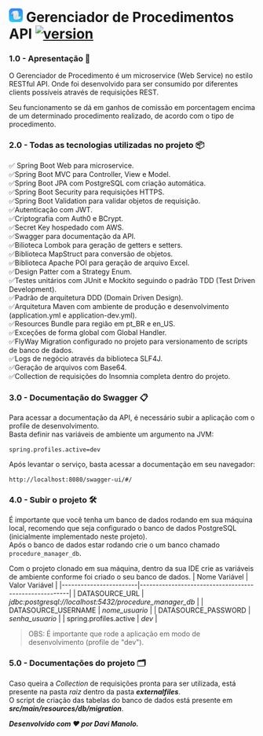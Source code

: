 # <img src="icon.png" alt="drawing" width="28"/> Gerenciador de Procedimentos API [![version](https://img.shields.io/badge/version-1.0.0-green.svg)](https://semver.org)

### 1.0 - Apresentação :ledger:
O Gerenciador de Procedimento é um microservice (Web Service) no estilo RESTful API. Onde foi desenvolvido para ser consumido por
diferentes clients possíveis através de requisições REST.

Seu funcionamento se dá em ganhos de comissão em porcentagem encima de um determinado procedimento realizado, de acordo
com o tipo de procedimento.

### 2.0 - Todas as tecnologias utilizadas no projeto :package:
:white_check_mark: Spring Boot Web para microservice.<br/>
:white_check_mark:Spring Boot MVC para Controller, View e Model.<br/>
:white_check_mark:Spring Boot JPA com PostgreSQL com criação automática.<br/>
:white_check_mark:Spring Boot Security para requisições HTTPS.<br/>
:white_check_mark:Spring Boot Validation para validar objetos de requisição.<br/>
:white_check_mark:Autenticação com JWT.<br/>
:white_check_mark:Criptografia com Auth0 e BCrypt.<br/>
:white_check_mark:Secret Key hospedado com AWS.<br/>
:white_check_mark:Swagger para documentação da API.<br/>
:white_check_mark:Bilioteca Lombok para geração de getters e setters.<br/>
:white_check_mark:Biblioteca MapStruct para conversão de objetos.<br/>
:white_check_mark:Biblioteca Apache POI para geração de arquivo Excel.<br/>
:white_check_mark:Design Patter com a Strategy Enum.<br/>
:white_check_mark:Testes unitários com JUnit e Mockito seguindo o padrão TDD (Test Driven Development).<br/>
:white_check_mark:Padrão de arquitetura DDD (Domain Driven Design).<br/>
:white_check_mark:Arquitetura Maven com ambiente de produção e desenvolvimento (application.yml e application-dev.yml).<br/>
:white_check_mark:Resources Bundle para região em pt_BR e en_US.<br/>
:white_check_mark:Exceções de forma global com Global Handler.<br/>
:white_check_mark:FlyWay Migration configurado no projeto para versionamento de scripts de banco de dados.<br/>
:white_check_mark:Logs de negócio através da biblioteca SLF4J.<br/>
:white_check_mark:Geração de arquivos com Base64.<br/>
:white_check_mark:Collection de requisições do Insomnia completa dentro do projeto.<br/>

### 3.0 - Documentação do Swagger :clipboard:
Para acessar a documentação da API, é necessário subir a aplicação com o profile de desenvolvimento.<br/>
Basta definir nas variáveis de ambiente um argumento na JVM:
```
spring.profiles.active=dev
```
Após levantar o serviço, basta acessar a documentação em seu navegador:
```
http://localhost:8080/swagger-ui/#/
```

### 4.0 - Subir o projeto :hammer_and_wrench:
É importante que você tenha um banco de dados rodando em sua máquina local, recomendo que seja configurado o banco de 
dados PostgreSQL (inicialmente implementado neste projeto).<br/>
Após o banco de dados estar rodando crie o um banco chamado `procedure_manager_db`.

Com o projeto clonado em sua máquina, dentro da sua IDE crie as variáveis de ambiente conforme foi criado o seu banco de dados.
| Nome Variável          | Valor Variável                                        |
|------------------------|-------------------------------------------------------|
| DATASOURCE_URL         | *jdbc:postgresql://localhost:5432/procedure_manager_db* |
| DATASOURCE_USERNAME    | *nome_usuario*                                          |
| DATASOURCE_PASSWORD    | *senha_usuario*                                         |
| spring.profiles.active | *dev*                                                   |
>
> OBS: É importante que rode a aplicação em modo de desenvolvimento (profile de "dev").
> 

### 5.0 - Documentações do projeto :card_index_dividers:
Caso queira a _Collection_ de requisições pronta para ser utilizada, está presente na pasta _raiz_ dentro da pasta _**externalfiles**_.<br/>
O script de criação das tabelas do banco de dados está presente em _**src/main/resources/db/migration**_.

_**Desenvolvido com :hearts: por Davi Manolo.**_